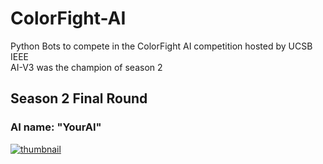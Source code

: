 # ColorFight-AI
Python Bots to compete in the ColorFight AI competition hosted by UCSB IEEE  
AI-V3 was the champion of season 2  
## Season 2 Final Round
### AI name: "YourAI"
[![thumbnail](https://img.youtube.com/vi/tg33gHr3Ygc/0.jpg)](https://www.youtube.com/watch?v=tg33gHr3Ygc&t=2199s "Colorfight! Season 2 Final Round")
